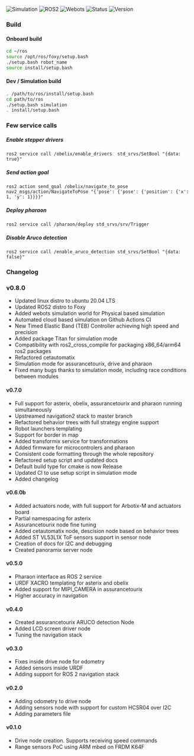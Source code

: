 ![Simulation](https://github.com/3wnbr1/ros/workflows/Simulation/badge.svg)
![ROS2](https://img.shields.io/badge/ros2-foxy-blue)
![Webots](https://img.shields.io/badge/webots-2020b-blue)
![Status](https://img.shields.io/badge/status-beta-blueviolet)
![Version](https://img.shields.io/badge/version-v0.8.2-blue)

### Build

#### Onboard build

```bash
cd ~/ros
source /opt/ros/foxy/setup.bash
./setup.bash robot_name
source install/setup.bash
```

#### Dev / Simulation build

```bash
. /path/to/ros/install/setup.bash
cd path/to/ros
./setup.bash simulation
. install/setup.bash
```


### Few service calls

##### Enable stepper drivers

```
ros2 service call /obelix/enable_drivers  std_srvs/SetBool "{data: true}"
```

##### Send action goal

```
ros2 action send_goal /obelix/navigate_to_pose nav2_msgs/action/NavigateToPose "{'pose': {'pose': {'position': {'x': 1, 'y': 1}}}}"
```

##### Deploy pharaon

```
ros2 service call /pharaon/deploy std_srvs/srv/Trigger
```

##### Disable Aruco detection

```
ros2 service call /enable_aruco_detection std_srvs/SetBool "{data: false}"
```

### Changelog

### v0.8.0
- Updated linux distro to ubuntu 20.04 LTS
- Updated ROS2 distro to Foxy
- Added webots simulation world for Physical based simulation
- Automated cloud based simulation on Github Actions CI
- New Timed Elastic Band (TEB) Controller achieving high speed and precision
- Added package Titan for simulation mode
- Compatibility with ros2_cross_compile for packaging x86_64/arm64 ros2 packages
- Refactored cetautomatix
- Simulation mode for assurancetourix, drive and pharaon
- Fixed many bugs thanks to simulation mode, including race conditions between modules

#### v0.7.0
- Full support for asterix, obelix, assurancetourix and pharaon running simultaneously
- Upstreamed navigation2 stack to master branch
- Refactored behavior trees with full strategy engine support
- Robot launchers templating
- Support for border in map
- Added transformix service for transformations
- Added firmware for microcontrolers and pharaon
- Consistent code formatting through the whole repository
- Refactored setup script and updated docs
- Default build type for cmake is now Release
- Updated CI to use setup script in simulation mode
- Added changelog


#### v0.6.0b
- Added actuators node, with full support for Arbotix-M and actuators board
- Partial namespacing for asterix
- Assurancetourix node fine tuning
- Added cetautomatix node, descision node based on behavior trees
- Added ST VL53L1X ToF sensors support in sensor node
- Creation of docs for I2C and debugging
- Created panoramix server node


#### v0.5.0
- Pharaon interface as ROS 2 service
- URDF XACRO templating for asterix and obelix
- Added support for MIPI_CAMERA in assurancetourix
- Higher accuracy in navigation


#### v0.4.0
- Created assurancetourix ARUCO detection Node
- Added LCD screen driver node
- Tuning the navigation stack


#### v0.3.0
- Fixes inside drive node for odometry
- Added sensors inside URDF
- Adding support for ROS 2 navigation stack


#### v0.2.0
- Adding odometry to drive node
- Adding sensors node with support for custom HCSR04 over I2C
- Adding parameters file


#### v0.1.0
- Drive node creation. Supports receiving speed commands
- Range sensors PoC using ARM mbed on FRDM K64F

